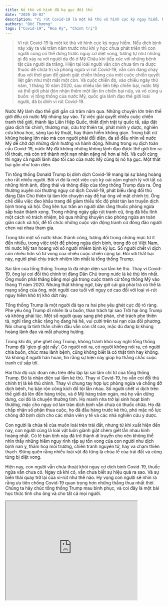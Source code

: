 ```yaml
---
title: Kẻ thù vô hình đã hạ gục đối thủ
date: "2020-10-02"
description: "Vi rút Covid-19 là một kẻ thù vô hình cực kỳ nguy hiểm. Nếu dịch bịnh này xảy ra vài trăm năm trước như khi y học chưa phát triển thì con người cũng có thể đứng trước nguy cơ diệt vong, tương tự như những gì đã xảy ra với người da đỏ ở Mỹ Châu khi tiếp xúc với những bệnh tật của người da trắng. Hiện tại loài người vẫn còn chưa tìm ra được thuốc để chữa trị và phòng ngừa vi rút Covid-19, vẫn còn đang chạy đua với thời gian để giành giật chiến thắng của một cuộc chiến quyết liệt gần như một mất một còn. Và cuộc chiến đó, vào chiều ngày thứ năm, 1 tháng 10 năm 2020, sau nhiều lần liên tiếp chiến bại, nước Mỹ và thế giới phải đón nhận thêm một lần tin chiến bại nữa, và vô cùng u buồn: vị tổng thống của nước Mỹ, quốc gia lãnh đạo thế giới loài người, đã bị dính vi rút Covid-19."
authors: "Dốc Thượng"
tags: ["Covid-19", "Hoa Kỳ", "Chính trị"]
---
```


>Vi rút Covid-19 là một kẻ thù vô hình cực kỳ nguy hiểm. Nếu dịch bịnh này xảy ra vài trăm năm trước như khi y học chưa phát triển thì con người cũng có thể đứng trước nguy cơ diệt vong, tương tự như những gì đã xảy ra với người da đỏ ở Mỹ Châu khi tiếp xúc với những bệnh tật của người da trắng. Hiện tại loài người vẫn còn chưa tìm ra được thuốc để chữa trị và phòng ngừa vi rút Covid-19, vẫn còn đang chạy đua với thời gian để giành giật chiến thắng của một cuộc chiến quyết liệt gần như một mất một còn. Và cuộc chiến đó, vào chiều ngày thứ năm, 1 tháng 10 năm 2020, sau nhiều lần liên tiếp chiến bại, nước Mỹ và thế giới phải đón nhận thêm một lần tin chiến bại nữa, và vô cùng u buồn: vị tổng thống của nước Mỹ, quốc gia lãnh đạo thế giới loài người, đã bị dính vi rút Covid-19.

Nước Mỹ lãnh đạo thế giới gần cả trăm năm qua. Những chuyện lớn trên thế giới đều có nước Mỹ nhúng tay vào. Từ việc giải quyết nhiều cuộc chiến tranh thế giới, thành lập Liên Hiệp Quốc, thiết định trật tự quốc tế, sắp đặt giao dịch tài chính, thương mại, cứu trợ thiên tai, phát minh y dược, nghiên cứu khoa học, sáng tạo kỹ thuật, hay thám hiểm không gian. Trong bất cứ khủng hoảng lớn nào mà con người phải đối diện, đa số đều nhìn về nước Mỹ để chờ đợi những định hướng và hành động. Nhưng trong vụ dịch toàn cầu Covid-19, nước Mỹ đã không những không lãnh đạo được thế giới tìm ra lối thoát, mà còn trở thành một nạn nhân nặng nề hơn ai hết. Và cuối cùng thì ngay cả người lãnh đạo tối cao của nước Mỹ cũng bị nó hạ gục. Một thất bại gần như toàn diện.

Tin tổng thống Donald Trump bị dính dịch Covid-19 mang lại sự bàng hoàng cho rất nhiều người. Bởi vì đó là một việc cực kỳ oái oăm nghịch lý với tất cả những hình ảnh, động thái và thông điệp của tổng thống Trump đưa ra. Ông thường xuyên coi thường nguy cơ dịch Covid-19, phát biểu rằng đối thủ đảng Dân Chủ thiên tả làm lớn chuyện này để hại ông về mặt chính trị. Ông chế diễu việc đeo khẩu trang để giảm thiểu tốc độ phát tán lan truyền dịch bịnh trong xã hội. Ông liên tục trấn an người dân rằng thuốc phòng ngừa sắp hoàn thành xong. Trong những ngày gấp rút tranh cử, ông đã liều lĩnh một cách vô trách nhiệm, bỏ qua những khuyến cáo phòng ngừa an toàn giãn cách xã hội, để tổ chức những cuộc vận động tranh cử đông đảo người chen vai nhau tham gia. 

Trong khi một số nước khác thành công, tương đối trong chừng mực từ ít đến nhiều, trong việc triệt để phòng ngừa dịch bịnh, trong đó có Việt Nam, thì nước Mỹ tan hoang với số người nhiễm bịnh kỷ lục. Số người chết vì dịch còn nhiều hơn số tử vong của nhiều cuộc chiến cộng lại. Đối với thất bại này, người phải chịu trách nhiệm lớn nhất là tổng thống Trump.

Sai lầm của tổng thống Trump là đã nhận diện sai lầm kẻ thù. Thay vì Covid-19, ông lại coi đối thủ chính trị đảng Dân Chủ trong nước là kẻ thù lớn nhất. Ông muốn phải thắng bằng mọi giá trong cuộc tranh cử tổng thống Mỹ vào tháng 11 năm 2020. Nhưng thật không ngờ, bây giờ cái giá phải trả có thể là mạng sống của ông, một người cao tuổi với nguy cơ cao đối với loại vi-rút nguy hiểm khó trị khó dứt này.

Tổng thống Trump là một người đã tạo ra hai phe yêu ghét cực độ rõ ràng. Phe yêu ông Trump dĩ nhiên là u buồn, than trách tại sao Trời hại ông Trump và không phải lúc. Một số người quay sang phê phán, chê trách phe thiên tả, nghĩ rằng chắc rằng họ đang hả hê, vui cười trên tai nạn của đối phương. Nói chung là tinh thần chiến đấu vẫn còn rất cao, mặc dù đang bị khủng hoảng lãnh đạo và mất phương hướng. 

Trong khi đó, phe ghét ông Trump, không tránh khỏi suy nghĩ tổng thống Trump đã 'gieo gì gặt nấy'. Có người nói ra, có người không nói ra, có người chia buồn, chúc mau lành bệnh, cũng không biết là có thật tình hay không. Và không ít người hân hoan, tin rằng sự kiện này giúp họ thắng chắc cuộc tranh cử sắp tới.

Hai thái độ cực đoan nêu trên đều lập lại sai lầm chí tử của tổng thống Trump. Đó là nhận diện sai lầm kẻ thù. Thay vì Covid-19, họ vẫn coi đối thủ chính trị là kẻ thù chính. Thay vì chung tay hợp lực phòng ngừa và chống đỡ dịch bệnh, họ bận rộn công kích đổ tội lẫn nhau. Số người chết vì dịch trên thế giới dã lên đến hàng triệu, và ở Mỹ hàng trăm ngàn, mà họ vẫn dững dưng, coi đó là chuyện thường tình. Họ manh nha trở lại sinh hoạt bình thường, mặc cho nguy cơ lan tràn dịch bịnh vẫn chưa có thuốc chữa. Họ đã chấp nhận số phận thua cuộc, họ đã đầu hàng trước kẻ thù, phó mặc nổ lực chống đỡ bịnh dịch cho các nhân viên y tế và các nhà nghiên cứu y dược. 

Con người là chúa tể của muôn loài trên trái đất, nhưng từ khi xuất hiện đến nay, con người cũng là loài vật luôn giành giật chém giết lẫn nhau kinh hoàng nhất. Có lẽ bản tính này đã trở thành di truyền cho nên không thể nhìn thấy những hiểm nguy rình rập sự tồn vong của con người như dịch bịnh nan y, thảm hoạ môi trường, chiến tranh nguyên tử, hay va chạm thiên thạch. Đừng quên rằng nhiều loài vật đã từng là chúa tể của trái đất và cũng từng bị diệt vong.

Hiện nay, con người vẫn chưa thoát khỏi nguy cơ dịch bịnh Covid-19, thuốc ngừa vẫn chưa có. Ngay cả khi có, vẫn chưa biết sự hiệu quả ra sao. Và sự biến thái quay trở lại của vi-rút như thế nào. Hy vọng con người sẽ nhìn ra rằng ưu tiên chống Covid-19 quan trọng hơn những thắng thua nhất thời. Chúng ta hãy chúc tổng thống Trump mau bình phục, và coi đây là một bài học thức tỉnh cho ông và cho tất cả mọi người.


<iframe width="420" height="315" src="https://www.youtube.com/embed/BS_cAea2Og0"></iframe>

